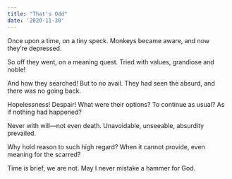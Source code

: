 ```yaml
---
title: "That's Odd"
date: '2020-11-30'
---
```


Once upon a time, on a tiny speck. Monkeys became aware, and now they’re depressed.

So off they went, on a meaning quest. Tried with values, grandiose and noble!

And how they searched! But to no avail. They had seen the absurd, and there was no going back.

Hopelessness! Despair! What were their options? To continue as usual? As if nothing had happened?

Never with will—not even death. Unavoidable, unseeable, absurdity prevailed.

Why hold reason to such high regard? When it cannot provide, even meaning for the scarred?

Time is brief, we are not. May I never mistake a hammer for God.
